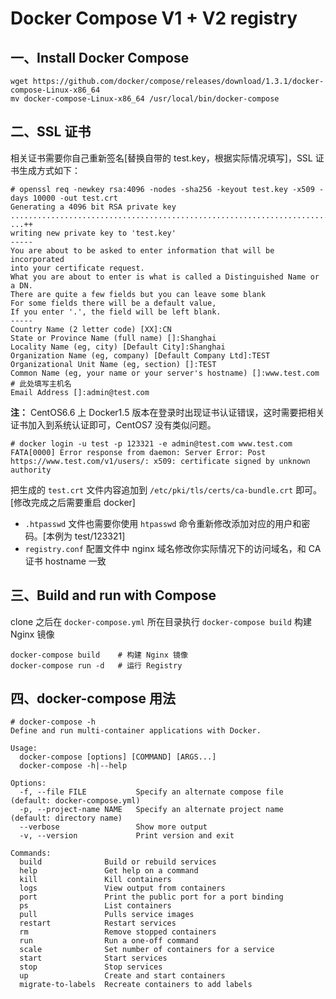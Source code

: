 # Docker Compose V1 + V2 registry

## 一、Install Docker Compose

```
wget https://github.com/docker/compose/releases/download/1.3.1/docker-compose-Linux-x86_64
mv docker-compose-Linux-x86_64 /usr/local/bin/docker-compose
```

## 二、SSL 证书

相关证书需要你自己重新签名[替换自带的 test.key，根据实际情况填写]，SSL 证书生成方式如下：

```
# openssl req -newkey rsa:4096 -nodes -sha256 -keyout test.key -x509 -days 10000 -out test.crt
Generating a 4096 bit RSA private key
..................................................................................................................................................................................++
...++
writing new private key to 'test.key'
-----
You are about to be asked to enter information that will be incorporated
into your certificate request.
What you are about to enter is what is called a Distinguished Name or a DN.
There are quite a few fields but you can leave some blank
For some fields there will be a default value,
If you enter '.', the field will be left blank.
-----
Country Name (2 letter code) [XX]:CN
State or Province Name (full name) []:Shanghai
Locality Name (eg, city) [Default City]:Shanghai
Organization Name (eg, company) [Default Company Ltd]:TEST
Organizational Unit Name (eg, section) []:TEST
Common Name (eg, your name or your server's hostname) []:www.test.com    # 此处填写主机名
Email Address []:admin@test.com
```

__注：__ CentOS6.6 上 Docker1.5 版本在登录时出现证书认证错误，这时需要把相关证书加入到系统认证即可，CentOS7 没有类似问题。

```
# docker login -u test -p 123321 -e admin@test.com www.test.com
FATA[0000] Error response from daemon: Server Error: Post https://www.test.com/v1/users/: x509: certificate signed by unknown authority
```

把生成的 `test.crt` 文件内容追加到 `/etc/pki/tls/certs/ca-bundle.crt` 即可。[修改完成之后需要重启 docker]

* `.htpasswd` 文件也需要你使用 `htpasswd` 命令重新修改添加对应的用户和密码。[本例为 test/123321]
* `registry.conf` 配置文件中 nginx 域名修改你实际情况下的访问域名，和 CA 证书 hostname 一致

## 三、Build and run with Compose

clone 之后在 `docker-compose.yml` 所在目录执行 `docker-compose build` 构建 Nginx 镜像

```
docker-compose build    # 构建 Nginx 镜像
docker-compose run -d   # 运行 Registry
```

## 四、docker-compose 用法  

```
# docker-compose -h
Define and run multi-container applications with Docker.

Usage:
  docker-compose [options] [COMMAND] [ARGS...]
  docker-compose -h|--help

Options:
  -f, --file FILE           Specify an alternate compose file (default: docker-compose.yml)
  -p, --project-name NAME   Specify an alternate project name (default: directory name)
  --verbose                 Show more output
  -v, --version             Print version and exit

Commands:
  build              Build or rebuild services
  help               Get help on a command
  kill               Kill containers
  logs               View output from containers
  port               Print the public port for a port binding
  ps                 List containers
  pull               Pulls service images
  restart            Restart services
  rm                 Remove stopped containers
  run                Run a one-off command
  scale              Set number of containers for a service
  start              Start services
  stop               Stop services
  up                 Create and start containers
  migrate-to-labels  Recreate containers to add labels
```
